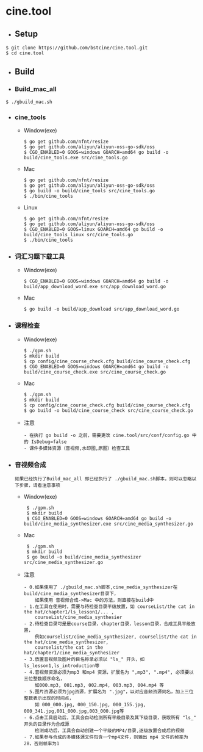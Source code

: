 # cine.tool
- ## Setup
```shell
$ git clone https://github.com/bstcine/cine.tool.git
$ cd cine.tool
```
      
- ## Build

- ### Build_mac_all
```
$ ./gbuild_mac.sh
```

- ### cine_tools
  - Window(exe)
     ```
     $ go get github.com/nfnt/resize
     $ go get github.com/aliyun/aliyun-oss-go-sdk/oss
     $ CGO_ENABLED=0 GOOS=windows GOARCH=amd64 go build -o build/cine_tools.exe src/cine_tools.go
     ```
  - Mac
     ```
     $ go get github.com/nfnt/resize
     $ go get github.com/aliyun/aliyun-oss-go-sdk/oss
     $ go build -o build/cine_tools src/cine_tools.go
     $ ./bin/cine_tools
     ```
  - Linux
     ```
     $ go get github.com/nfnt/resize
     $ go get github.com/aliyun/aliyun-oss-go-sdk/oss
     $ CGO_ENABLED=0 GOOS=linux GOARCH=amd64 go build -o build/cine_tools_linux src/cine_tools.go
     $ ./bin/cine_tools
     ```  

- ### 词汇习题下载工具
  - Window(exe)
     ```
     $ CGO_ENABLED=0 GOOS=windows GOARCH=amd64 go build -o build/app_download_word.exe src/app_download_word.go
     ```
  - Mac
     ```
     $ go build -o build/app_download src/app_download_word.go
     ```
      
- ### 课程检查
  - Window(exe)
     ```
     $ ./gpm.sh
     $ mkdir build
     $ cp config/cine_course_check.cfg build/cine_course_check.cfg
     $ CGO_ENABLED=0 GOOS=windows GOARCH=amd64 go build -o build/cine_course_check.exe src/cine_course_check.go
     ```
      
  - Mac
     ```
     $ ./gpm.sh
     $ mkdir build
     $ cp config/cine_course_check.cfg build/cine_course_check.cfg
     $ go build -o build/cine_course_check src/cine_course_check.go
     ```
      
  - 注意
     ```
     - 在执行 go build -o 之前，需要更改 cine.tool/src/conf/config.go 中的 IsDebug=false
     - 课件多媒体资源（音视频,水印图,原图）检查工具
     ```

- ### 音视频合成
  ```
  如果已经执行了Build_mac_all 即已经执行了 ./gbuild_mac.sh脚本，则可以忽略以下步骤，请看注意事项
  ```
  - Window(exe)
    ```
     $ ./gpm.sh
     $ mkdir build
     $ CGO_ENABLED=0 GOOS=windows GOARCH=amd64 go build -o build/cine_media_synthesizer.exe src/cine_media_synthesizer.go
    ```

  - Mac
    ```
     $ ./gpm.sh
     $ mkdir build
     $ go build -o build/cine_media_synthesizer src/cine_media_synthesizer.go
    ```
     
  - 注意
    ```
    - 0.如果使用了 ./gbuild_mac.sh脚本,cine_media_synthesizer在build/cine_media_synthesizer目录下，
        如果使用 音视频合成->Mac 中的方法，则直接在build中
    - 1.在工具在使用时，需要与待检查目录平级放置，如 courseList/the cat in the hat/chapter1/ls_lesson1/... ,
        courseList/cine_media_synthesier
    - 2.待检查目录可是是course目录，chapter目录，lesson目录，合成工具平级放置，
        例如courselist/cine_media_synthesizer, courselist/the cat in the hat/cine_media_synthesizer,
        courselist/the cat in the hat/chapter1/cine_media_synthesizer
    - 3.放置音视频及图片的目名称录必须以 "ls_" 开头，如ls_lesson1,ls_introduction等
    - 4.音视频资源必须为mp3 和mp4 资源，扩展名为 ",mp3", ".mp4", 必须要以三位整数顺序命名，
        如000.mp3, 001.mp3, 002.mp4, 003.mp3, 004.mp4 等
    - 5.图片资源必须为jpg资源，扩展名为 ".jpg"，以对应音频资源同名，加上三位整数表示出现的时间点，
        如 000_000.jpg, 000_150.jpg, 000_155.jpg, 000_341.jpg,001_000.jpg,003_000.jpg等
    - 6.点击工具启动后，工具会自动检测所有平级目录及其下级目录，获取所有 "ls_" 开头的目录作为合成源
        检测成功后，工具会自动创建一个平级的MP4/目录,逐级放置合成后的视频
    - 7.如果参与合成的多媒体源文件包含一个mp4文件，则输出 mp4 文件的帧率为28，否则帧率为1
    ```